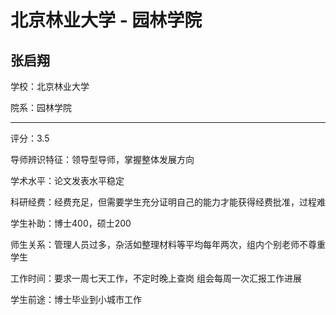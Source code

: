# 北京林业大学 - 园林学院

## 张启翔

学校：北京林业大学

院系：园林学院

* * *

评分：3.5

导师辨识特征：领导型导师，掌握整体发展方向

学术水平：论文发表水平稳定

科研经费：经费充足，但需要学生充分证明自己的能力才能获得经费批准，过程难

学生补助：博士400，硕士200

师生关系：管理人员过多，杂活如整理材料等平均每年两次，组内个别老师不尊重学生

工作时间：要求一周七天工作，不定时晚上查岗
组会每周一次汇报工作进展

学生前途：博士毕业到小城市工作